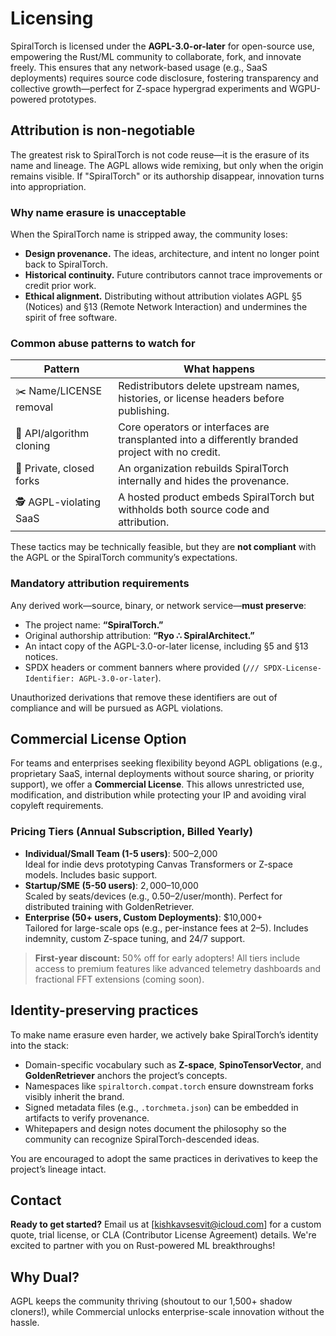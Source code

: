 # Licensing

SpiralTorch is licensed under the **AGPL-3.0-or-later** for open-source use, empowering the Rust/ML community to collaborate, fork, and innovate freely. This ensures that any network-based usage (e.g., SaaS deployments) requires source code disclosure, fostering transparency and collective growth—perfect for Z-space hypergrad experiments and WGPU-powered prototypes.

## Attribution is non-negotiable

The greatest risk to SpiralTorch is not code reuse—it is the erasure of its name and lineage. The AGPL allows wide remixing, but only when the origin remains visible. If "SpiralTorch" or its authorship disappear, innovation turns into appropriation.

### Why name erasure is unacceptable

When the SpiralTorch name is stripped away, the community loses:

- **Design provenance.** The ideas, architecture, and intent no longer point back to SpiralTorch.
- **Historical continuity.** Future contributors cannot trace improvements or credit prior work.
- **Ethical alignment.** Distributing without attribution violates AGPL §5 (Notices) and §13 (Remote Network Interaction) and undermines the spirit of free software.

### Common abuse patterns to watch for

| Pattern | What happens |
| --- | --- |
| ✂️ Name/LICENSE removal | Redistributors delete upstream names, histories, or license headers before publishing.
| 🧪 API/algorithm cloning | Core operators or interfaces are transplanted into a differently branded project with no credit.
| 🐙 Private, closed forks | An organization rebuilds SpiralTorch internally and hides the provenance.
| 🕵️ AGPL-violating SaaS | A hosted product embeds SpiralTorch but withholds both source code and attribution.

These tactics may be technically feasible, but they are **not compliant** with the AGPL or the SpiralTorch community’s expectations.

### Mandatory attribution requirements

Any derived work—source, binary, or network service—**must preserve**:

- The project name: **“SpiralTorch.”**
- Original authorship attribution: **“Ryo ∴ SpiralArchitect.”**
- An intact copy of the AGPL-3.0-or-later license, including §5 and §13 notices.
- SPDX headers or comment banners where provided (`/// SPDX-License-Identifier: AGPL-3.0-or-later`).

Unauthorized derivations that remove these identifiers are out of compliance and will be pursued as AGPL violations.

## Commercial License Option

For teams and enterprises seeking flexibility beyond AGPL obligations (e.g., proprietary SaaS, internal deployments without source sharing, or priority support), we offer a **Commercial License**. This allows unrestricted use, modification, and distribution while protecting your IP and avoiding viral copyleft requirements.

### Pricing Tiers (Annual Subscription, Billed Yearly)

- **Individual/Small Team (1-5 users)**: $500–$2,000  
  Ideal for indie devs prototyping Canvas Transformers or Z-space models. Includes basic support.
- **Startup/SME (5-50 users)**: $2,000–$10,000  
  Scaled by seats/devices (e.g., $0.50–$2/user/month). Perfect for distributed training with GoldenRetriever.
- **Enterprise (50+ users, Custom Deployments)**: $10,000+  
  Tailored for large-scale ops (e.g., per-instance fees at $2–$5). Includes indemnity, custom Z-space tuning, and 24/7 support.

> **First-year discount:** 50% off for early adopters! All tiers include access to premium features like advanced telemetry dashboards and fractional FFT extensions (coming soon).

## Identity-preserving practices

To make name erasure even harder, we actively bake SpiralTorch’s identity into the stack:

- Domain-specific vocabulary such as **Z-space**, **SpinoTensorVector**, and **GoldenRetriever** anchors the project’s concepts.
- Namespaces like `spiraltorch.compat.torch` ensure downstream forks visibly inherit the brand.
- Signed metadata files (e.g., `.torchmeta.json`) can be embedded in artifacts to verify provenance.
- Whitepapers and design notes document the philosophy so the community can recognize SpiralTorch-descended ideas.

You are encouraged to adopt the same practices in derivatives to keep the project’s lineage intact.

## Contact

**Ready to get started?** Email us at [kishkavsesvit@icloud.com] for a custom quote, trial license, or CLA (Contributor License Agreement) details. We're excited to partner with you on Rust-powered ML breakthroughs!

## Why Dual?

AGPL keeps the community thriving (shoutout to our 1,500+ shadow cloners!), while Commercial unlocks enterprise-scale innovation without the hassle.
